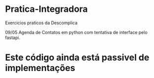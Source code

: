 # Pratica-Integradora
Exercicios praticos da Descomplica

09/05 Agenda de Contatos em python com tentativa de interface pelo fastapi.
# Este código ainda está passivel de implementações
